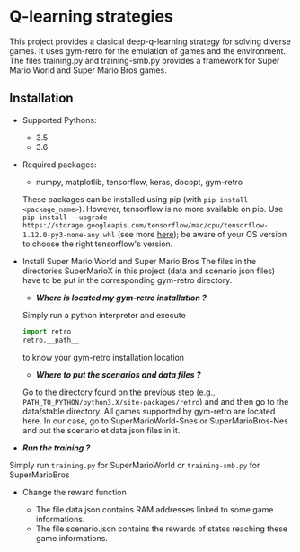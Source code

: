 # Q-learning strategies
This project provides a clasical deep-q-learning strategy for solving diverse games.
It uses gym-retro for the emulation of games and the environment.
The files training.py and training-smb.py provides a framework for Super Mario World and Super Mario Bros games.
## Installation 
- Supported Pythons:
    - 3.5
    - 3.6

- Required packages:
    - numpy, matplotlib, tensorflow, keras, docopt, gym-retro

    These packages can be installed using pip (with ```pip install <package_name>```).
    However, tensorflow is no more available on pip.
    Use ```pip install --upgrade  https://storage.googleapis.com/tensorflow/mac/cpu/tensorflow-1.12.0-py3-none-any.whl```
    (see more [here](https://www.tensorflow.org/install/pip)); be aware of your OS version to choose the right tensorflow's version.

- Install Super Mario World and Super Mario Bros
The files in the directories SuperMarioX in this project (data and scenario json files) have
to be put in the corresponding gym-retro directory.
    - ***Where is located my gym-retro installation ?***
    
    Simply run a python interpreter and execute
    ```python
  import retro
  retro.__path__
    ```
	to know your gym-retro installation location
	- ***Where to put the scenarios and data files ?***
	
	Go to the directory found on the previous step (e.g., ```PATH_TO_PYTHON/python3.X/site-packages/retro```) and
	and then go to the data/stable directory. All games supported by gym-retro are located here.
	In our case, go to SuperMarioWorld-Snes or SuperMarioBros-Nes and put the scenario et data json files in it.

- ***Run the training ?***

Simply run ```training.py``` for SuperMarioWorld or ```training-smb.py``` for SuperMarioBros

- Change the reward function

	- The file data.json contains RAM addresses linked to some game informations.
	- The file scenario.json contains the rewards of states reaching these game informations.


